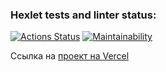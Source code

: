 ### Hexlet tests and linter status:
[![Actions Status](https://github.com/Lorety-VL/frontend-project-11/actions/workflows/hexlet-check.yml/badge.svg)](https://github.com/Lorety-VL/frontend-project-11/actions)
[![Maintainability](https://api.codeclimate.com/v1/badges/87e26f02b58f89b1c6c7/maintainability)](https://codeclimate.com/github/Lorety-VL/frontend-project-11/maintainability)

Ссылка на [проект на Vercel](https://frontend-project-11-lwg7dvbkg-vladimirs-projects-6e1cd409.vercel.app/)

